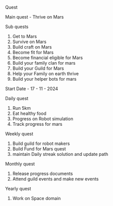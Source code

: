 Quest


Main quest - Thrive on Mars


Sub quests
1. Get to Mars
2. Survive on Mars
3. Build craft on Mars
4. Become fit for Mars 
5. Become financial eligible for Mars 
6. Build your family clan for mars
7. Build your Guild for Mars 
8. Help your Family on earth thrive 
9. Build your helper bots for mars


Start Date - 17 - 11 - 2024

Daily quest
1. Run 5km 
2. Eat healthy food 
3. Progress on Robot simulation 
4. Track progress for mars 

Weekly quest 
1. Build guild for robot makers 
2. Build Fund for Mars quest 
3. maintain Daily streak solution and update path

Monthly quest
1. Release progress documents 
2. Attend guild events and make new events

Yearly quest 
1. Work on Space domain 

